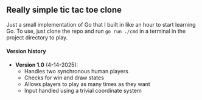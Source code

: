 ## Really simple tic tac toe clone

Just a small implementation of Go that I built in like an hour to start learning Go. To use, just clone the repo and run `go run ./cmd` in a terminal in the project directory to play.

#### Version history
- **Version 1.0** (4-14-2025):
    - Handles two synchronous human players
    - Checks for win and draw states
    - Allows players to play as many times as they want
    - Input handled using a trivial coordinate system